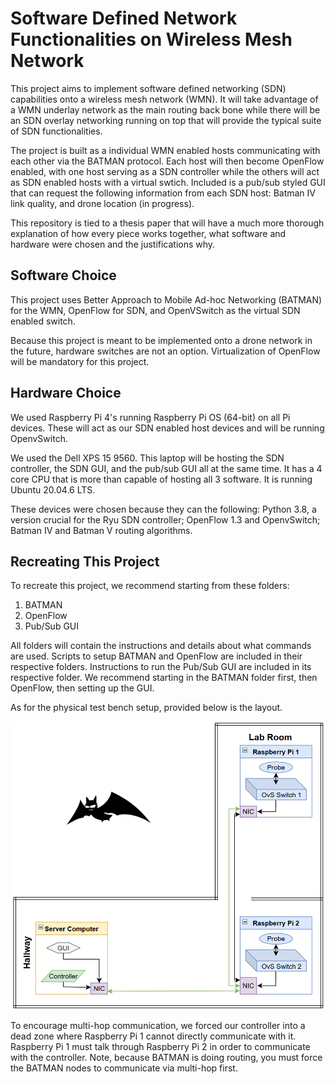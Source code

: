 # Software Defined Network Functionalities on Wireless Mesh Network

This project aims to implement software defined networking (SDN) capabilities onto a wireless mesh network (WMN). It will take advantage of a WMN underlay network as the main routing back bone while there will be an SDN overlay networking running on top that will provide the typical suite of SDN functionalities. 

The project is built as a individual WMN enabled hosts communicating with each other via the BATMAN protocol. Each host will then become OpenFlow enabled, with one host serving as a SDN controller while the others will act as SDN enabled hosts with a virtual swtich.  Included is a pub/sub styled GUI that can request the following information from each SDN host: Batman IV link quality, and drone location (in progress).

This repository is tied to a thesis paper that will have a much more thorough explanation of how every piece works together, what software and hardware were chosen and the justifications why. 

## Software Choice
This project uses Better Approach to Mobile Ad-hoc Networking (BATMAN) for the WMN, OpenFlow for SDN, and OpenVSwitch as the virtual SDN enabled switch. 

Because this project is meant to be implemented onto a drone network in the future, hardware switches are not an option. Virtualization of OpenFlow will be mandatory for this project.
## Hardware Choice
We used Raspberry Pi 4's running Raspberry Pi OS (64-bit) on all Pi devices. These will act as our SDN enabled host devices and will be running OpenvSwitch. 

We used the Dell XPS 15 9560. This laptop will be hosting the SDN controller, the SDN GUI, and the pub/sub GUI all at the same time. It has a 4 core CPU that is more than capable of hosting all 3 software. It is running Ubuntu 20.04.6 LTS.

These devices were chosen because they can the following: Python 3.8, a version crucial for the Ryu SDN controller; OpenFlow 1.3 and OpenvSwitch; Batman IV and Batman V routing algorithms.

## Recreating This Project
To recreate this project, we recommend starting from these folders:

1. BATMAN
2. OpenFlow
3. Pub/Sub GUI

All folders will contain the instructions and details about what commands are used. Scripts to setup BATMAN and OpenFlow are included in their respective folders. Instructions to run the Pub/Sub GUI are included in its respective folder. We recommend starting in the BATMAN folder first, then OpenFlow, then setting up the GUI. 

As for the physical test bench setup, provided below is the layout.

![Diagram](images/Test_Bed_Layout_2.png)

To encourage multi-hop communication, we forced our controller into a dead zone where Raspberry Pi 1 cannot directly communicate with it. Raspberry Pi 1 must talk through Raspberry Pi 2 in order to communicate with the controller. Note, because BATMAN is doing routing, you must force the BATMAN nodes to communicate via multi-hop first.


